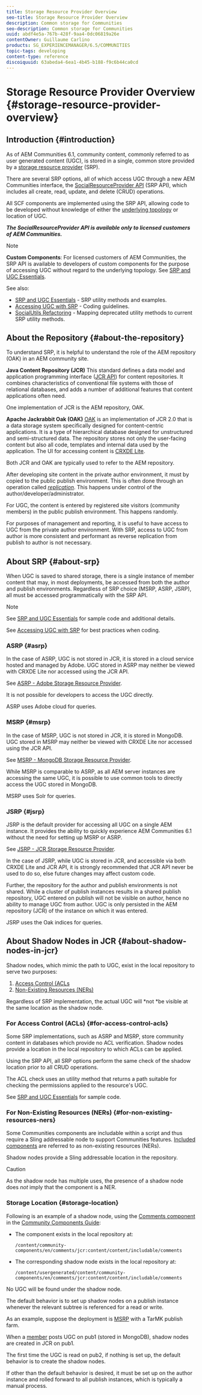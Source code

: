 ```yaml
---
title: Storage Resource Provider Overview
seo-title: Storage Resource Provider Overview
description: Common storage for Communities
seo-description: Common storage for Communities
uuid: abdf4e5a-767b-428f-9aa4-0dc06819a26e
contentOwner: Guillaume Carlino
products: SG_EXPERIENCEMANAGER/6.5/COMMUNITIES
topic-tags: developing
content-type: reference
discoiquuid: 63abeda4-6ea1-4b45-b188-f9c6b44ca0cd
---
```


# Storage Resource Provider Overview {#storage-resource-provider-overview}

## Introduction {#introduction}

As of AEM Communities 6.1, community content, commonly referred to as user generated content (UGC), is stored in a single, common store provided by a [storage resource provider](working-with-srp.md) (SRP).

There are several SRP options, all of which access UGC through a new AEM Communities interface, the [SocialResourceProvider API](srp-and-ugc.md) (SRP API), which includes all create, read, update, and delete (CRUD) operations.

All SCF components are implemented using the SRP API, allowing code to be developed without knowledge of either the [underlying topology](topologies.md) or location of UGC.

***The SocialResourceProvider API is available only to licensed customers of AEM Communities.***

>[!NOTE]
>
>**Custom Components**: For licensed customers of AEM Communities, the SRP API is available to developers of custom components for the purpose of accessing UGC without regard to the underlying topology. See [SRP and UGC Essentials](srp-and-ugc.md).

See also:

* [SRP and UGC Essentials](srp-and-ugc.md) - SRP utility methods and examples.
* [Accessing UGC with SRP](accessing-ugc-with-srp.md) - Coding guidelines.
* [SocialUtils Refactoring](socialutils.md) - Mapping deprecated utility methods to current SRP utility methods.

## About the Repository {#about-the-repository}

To understand SRP, it is helpful to understand the role of the AEM repository (OAK) in an AEM community site.

**Java Content Repository (JCR)**
This standard defines a data model and application programming interface ([JCR API](https://jackrabbit.apache.org/jcr/jcr-api.html)) for content repositories. It combines characteristics of conventional file systems with those of relational databases, and adds a number of additional features that content applications often need.

One implementation of JCR is the AEM repository, OAK.

**Apache Jackrabbit Oak (OAK)**
[OAK](../../help/sites-deploying/platform.md) is an implementation of JCR 2.0 that is a data storage system specifically designed for content-centric applications. It is a type of hierarchical database designed for unstructured and semi-structured data. The repository stores not only the user-facing content but also all code, templates and internal data used by the application. The UI for accessing content is [CRXDE Lite](../../help/sites-developing/developing-with-crxde-lite.md).

Both JCR and OAK are typically used to refer to the AEM repository.

After developing site content in the private author environment, it must by copied to the public publish environment. This is often done through an operation called *[replication](deploy-communities.md#replication-agents-on-author)*. This happens under control of the author/developer/administrator.

For UGC, the content is entered by registered site visitors (community members) in the public publish environment. This happens randomly.

For purposes of management and reporting, it is useful to have access to UGC from the private author environment. With SRP, access to UGC from author is more consistent and performant as reverse replication from publish to author is not necessary.

## About SRP {#about-srp}

When UGC is saved to shared storage, there is a single instance of member content that may, in most deployments, be accessed from both the author and publish environments. Regardless of SRP choice (MSRP, ASRP, JSRP), all must be accessed programmatically with the SRP API.

>[!NOTE]
 >
 >See [SRP and UGC Essentials](srp-and-ugc.md) for sample code and additional details.
 >
 >See [Accessing UGC with SRP](accessing-ugc-with-srp.md) for best practices when coding.
 >

### ASRP {#asrp}

In the case of ASRP, UGC is not stored in JCR, it is stored in a cloud service hosted and managed by Adobe. UGC stored in ASRP may neither be viewed with CRXDE Lite nor accessed using the JCR API.

See [ASRP - Adobe Storage Resource Provider](asrp.md).

It is not possible for developers to access the UGC directly.

ASRP uses Adobe cloud for queries.

### MSRP {#msrp}

In the case of MSRP, UGC is not stored in JCR, it is stored in MongoDB. UGC stored in MSRP may neither be viewed with CRXDE Lite nor accessed using the JCR API.

See [MSRP - MongoDB Storage Resource Provider](msrp.md).

While MSRP is comparable to ASRP, as all AEM server instances are accessing the same UGC, it is possible to use common tools to directly access the UGC stored in MongoDB.

MSRP uses Solr for queries.

### JSRP {#jsrp}

JSRP is the default provider for accessing all UGC on a single AEM instance. It provides the ability to quickly experience AEM Communities 6.1 without the need for setting up MSRP or ASRP.

See [JSRP - JCR Storage Resource Provider](jsrp.md).

In the case of JSRP, while UGC is stored in JCR, and accessible via both CRXDE Lite and JCR API, it is strongly recommended that JCR API never be used to do so, else future changes may affect custom code.

Further, the repository for the author and publish environments is not shared. While a cluster of publish instances results in a shared publish repository, UGC entered on publish will not be visible on author, hence no ability to manage UGC from author. UGC is only persisted in the AEM repository (JCR) of the instance on which it was entered.

JSRP uses the Oak indices for queries.

## About Shadow Nodes in JCR {#about-shadow-nodes-in-jcr}

Shadow nodes, which mimic the path to UGC, exist in the local repository to serve two purposes:

1. [Access Control (ACLs](#for-access-control-acls)
1. [Non-Existing Resources (NERs)](#for-non-existing-resources-ners)

Regardless of SRP implementation, the actual UGC will *not *be visible at the same location as the shadow node.

### For Access Control (ACLs) {#for-access-control-acls}

Some SRP implementations, such as ASRP and MSRP, store community content in databases which provide no ACL verification. Shadow nodes provide a location in the local repository to which ACLs can be applied.

Using the SRP API, all SRP options perform the same check of the shadow location prior to all CRUD operations.

The ACL check uses an utility method that returns a path suitable for checking the permissions applied to the resource's UGC.

See [SRP and UGC Essentials](srp-and-ugc.md) for sample code.

### For Non-Existing Resources (NERs) {#for-non-existing-resources-ners}

Some Communities components are includable within a script and thus require a Sling addressable node to support Communities features. [Included components](scf.md#add-or-include-a-communities-component) are referred to as non-existing resources (NERs).

Shadow nodes provide a Sling addressable location in the repository.

>[!CAUTION]
 >
 >As the shadow node has multiple uses, the presence of a shadow node does *not* imply that the component is a NER.
 >

### Storage Location {#storage-location}

Following is an example of a shadow node, using the [Comments component](http://localhost:4502/content/community-components/en/comments.html) in the [Community Components Guide](components-guide.md):

* The component exists in the local repository at:

  `/content/community-components/en/comments/jcr:content/content/includable/comments`

* The corresponding shadow node exists in the local repository at:

  `/content/usergenerated/content/community-components/en/comments/jcr:content/content/includable/comments`

No UGC will be found under the shadow node.

The default behavior is to set up shadow nodes on a publish instance whenever the relevant subtree is referenced for a read or write.

As an example, suppose the deployment is [MSRP](msrp.md) with a TarMK publish farm.

When a [member](users.md) posts UGC on pub1 (stored in MongoDB), shadow nodes are created in JCR on pub1.

The first time the UGC is read on pub2, if nothing is set up, the default behavior is to create the shadow nodes.

If other than the default behavior is desired, it must be set up on the author instance and rolled forward to all publish instances, which is typically a manual process.
